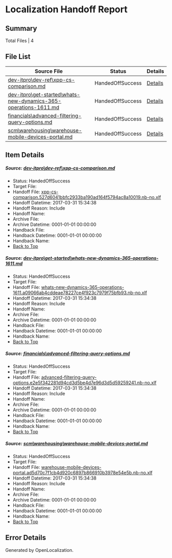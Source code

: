 # <a name='report-top'></a> Localization Handoff Report

## Summary
 Total Files | 4

## File List
 Source File | Status | Details 
 ----------- | ------ | ------- 
 [dev-itpro\dev-ref\xpp-cs-comparison.md](https://github.com/OpenLocalizationTestOrg/AX-Docs-Sandbox/blob/388b6398488e6f316c1ec07a00182e81c1dc8d08/dev-itpro/dev-ref/xpp-cs-comparison.md) | HandedOffSuccess | [Details](#79675df1637a700e5cc7154d9b43af11cbb3d2a6883)
 [dev-itpro\get-started\whats-new-dynamics-365-operations-1611.md](https://github.com/OpenLocalizationTestOrg/AX-Docs-Sandbox/blob/f15e1f9bcf426ca6b9081c7260858c354d799786/dev-itpro/get-started/whats-new-dynamics-365-operations-1611.md) | HandedOffSuccess | [Details](#82d03b6bc190fb612dd2cc7a25dc11875212f1ea1316)
 [financials\advanced-filtering-query-options.md](https://github.com/OpenLocalizationTestOrg/AX-Docs-Sandbox/blob/e4ac4aaa858d54355e486cef705a7956e03a8c84/financials/advanced-filtering-query-options.md) | HandedOffSuccess | [Details](#5ee7a04572e350a7c08d0418bade6d332aa920c62577)
 [scm\warehousing\warehouse-mobile-devices-portal.md](https://github.com/OpenLocalizationTestOrg/AX-Docs-Sandbox/blob/f15e1f9bcf426ca6b9081c7260858c354d799786/scm/warehousing/warehouse-mobile-devices-portal.md) | HandedOffSuccess | [Details](#557e1842d5727edb0dafca4d22efe54150cafd443656)

## Item Details
##### <a name='79675df1637a700e5cc7154d9b43af11cbb3d2a6883'></a> Source: [dev-itpro\dev-ref\xpp-cs-comparison.md](https://github.com/OpenLocalizationTestOrg/AX-Docs-Sandbox/blob/388b6398488e6f316c1ec07a00182e81c1dc8d08/dev-itpro/dev-ref/xpp-cs-comparison.md)
* Status: HandedOffSuccess
* Target File: 
* Handoff File: [xpp-cs-comparison.527d6041bbfc2933ba190ad164f5794ac8a10019.nb-no.xlf](https://github.com/OpenLocalizationTestOrg/AX-Docs-Sandbox.handoff/blob/e2544baa0c721718b009d09179b247eecb3038d2/ol-handoff/OpenLocalizationTestOrg/AX-Docs-Sandbox.nb-no/master/do-not-translate/xpp-cs-comparison.527d6041bbfc2933ba190ad164f5794ac8a10019.nb-no.xlf)
* Handoff Datetime: 2017-03-31 15:34:38
* Handoff Reason: Include
* Handoff Name: 
* Archive File: 
* Archive Datetime: 0001-01-01 00:00:00
* Handback File: 
* Handback Datetime: 0001-01-01 00:00:00
* Handback Name: 
* [Back to Top](#report-top)

##### <a name='82d03b6bc190fb612dd2cc7a25dc11875212f1ea1316'></a> Source: [dev-itpro\get-started\whats-new-dynamics-365-operations-1611.md](https://github.com/OpenLocalizationTestOrg/AX-Docs-Sandbox/blob/f15e1f9bcf426ca6b9081c7260858c354d799786/dev-itpro/get-started/whats-new-dynamics-365-operations-1611.md)
* Status: HandedOffSuccess
* Target File: 
* Handoff File: [whats-new-dynamics-365-operations-1611.a09066ab4cddeae78227ce4f923c7979f75bfb93.nb-no.xlf](https://github.com/OpenLocalizationTestOrg/AX-Docs-Sandbox.handoff/blob/e2544baa0c721718b009d09179b247eecb3038d2/ol-handoff/OpenLocalizationTestOrg/AX-Docs-Sandbox.nb-no/master/basic/whats-new-dynamics-365-operations-1611.a09066ab4cddeae78227ce4f923c7979f75bfb93.nb-no.xlf)
* Handoff Datetime: 2017-03-31 15:34:38
* Handoff Reason: Include
* Handoff Name: 
* Archive File: 
* Archive Datetime: 0001-01-01 00:00:00
* Handback File: 
* Handback Datetime: 0001-01-01 00:00:00
* Handback Name: 
* [Back to Top](#report-top)

##### <a name='5ee7a04572e350a7c08d0418bade6d332aa920c62577'></a> Source: [financials\advanced-filtering-query-options.md](https://github.com/OpenLocalizationTestOrg/AX-Docs-Sandbox/blob/e4ac4aaa858d54355e486cef705a7956e03a8c84/financials/advanced-filtering-query-options.md)
* Status: HandedOffSuccess
* Target File: 
* Handoff File: [advanced-filtering-query-options.e2e5f342281d94cd3d5be4d7e96d3d5d59259241.nb-no.xlf](https://github.com/OpenLocalizationTestOrg/AX-Docs-Sandbox.handoff/blob/e2544baa0c721718b009d09179b247eecb3038d2/ol-handoff/OpenLocalizationTestOrg/AX-Docs-Sandbox.nb-no/master/basic/advanced-filtering-query-options.e2e5f342281d94cd3d5be4d7e96d3d5d59259241.nb-no.xlf)
* Handoff Datetime: 2017-03-31 15:34:38
* Handoff Reason: Include
* Handoff Name: 
* Archive File: 
* Archive Datetime: 0001-01-01 00:00:00
* Handback File: 
* Handback Datetime: 0001-01-01 00:00:00
* Handback Name: 
* [Back to Top](#report-top)

##### <a name='557e1842d5727edb0dafca4d22efe54150cafd443656'></a> Source: [scm\warehousing\warehouse-mobile-devices-portal.md](https://github.com/OpenLocalizationTestOrg/AX-Docs-Sandbox/blob/f15e1f9bcf426ca6b9081c7260858c354d799786/scm/warehousing/warehouse-mobile-devices-portal.md)
* Status: HandedOffSuccess
* Target File: 
* Handoff File: [warehouse-mobile-devices-portal.ad5d70c7f1cb4d920c6897b866910b3978e54e5b.nb-no.xlf](https://github.com/OpenLocalizationTestOrg/AX-Docs-Sandbox.handoff/blob/e2544baa0c721718b009d09179b247eecb3038d2/ol-handoff/OpenLocalizationTestOrg/AX-Docs-Sandbox.nb-no/master/do-not-translate/warehouse-mobile-devices-portal.ad5d70c7f1cb4d920c6897b866910b3978e54e5b.nb-no.xlf)
* Handoff Datetime: 2017-03-31 15:34:38
* Handoff Reason: Include
* Handoff Name: 
* Archive File: 
* Archive Datetime: 0001-01-01 00:00:00
* Handback File: 
* Handback Datetime: 0001-01-01 00:00:00
* Handback Name: 
* [Back to Top](#report-top)


## Error Details

Generated by OpenLocalization.
